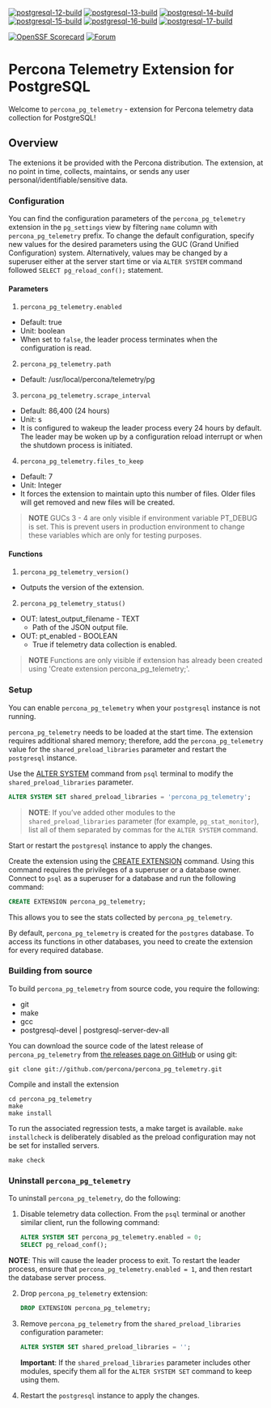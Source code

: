 [![postgresql-12-build](https://github.com/percona/percona_pg_telemetry/actions/workflows/postgresql-12-build.yml/badge.svg)](https://github.com/Percona-Lab/percona_pg_telemetry/actions/workflows/postgresql-12-build.yml)
[![postgresql-13-build](https://github.com/percona/percona_pg_telemetry/actions/workflows/postgresql-13-build.yml/badge.svg)](https://github.com/Percona-Lab/percona_pg_telemetry/actions/workflows/postgresql-13-build.yml)
[![postgresql-14-build](https://github.com/percona/percona_pg_telemetry/actions/workflows/postgresql-14-build.yml/badge.svg)](https://github.com/Percona-Lab/percona_pg_telemetry/actions/workflows/postgresql-14-build.yml)
[![postgresql-15-build](https://github.com/percona/percona_pg_telemetry/actions/workflows/postgresql-15-build.yml/badge.svg)](https://github.com/Percona-Lab/percona_pg_telemetry/actions/workflows/postgresql-15-build.yml)
[![postgresql-16-build](https://github.com/percona/percona_pg_telemetry/actions/workflows/postgresql-16-build.yml/badge.svg)](https://github.com/Percona-Lab/percona_pg_telemetry/actions/workflows/postgresql-16-build.yml)
[![postgresql-17-build](https://github.com/percona/percona_pg_telemetry/actions/workflows/postgresql-17-build.yml/badge.svg)](https://github.com/Percona-Lab/percona_pg_telemetry/actions/workflows/postgresql-17-build.yml)

[![OpenSSF Scorecard](https://api.scorecard.dev/projects/github.com/percona/percona_pg_telemetry/badge)](https://scorecard.dev/viewer/?uri=github.com/percona/percona_pg_telemetry)
[![Forum](https://img.shields.io/badge/Forum-join-brightgreen)](https://forums.percona.com/)

# Percona Telemetry Extension for PostgreSQL

Welcome to `percona_pg_telemetry` - extension for Percona telemetry data collection for PostgreSQL!

## Overview

The extenions it be provided with the Percona distribution. The extension, at no point in time, collects, maintains, or sends any user personal/identifiable/sensitive data.

### Configuration

You can find the configuration parameters of the `percona_pg_telemetry` extension in the `pg_settings` view by filtering `name` column with `percona_pg_telemetry` prefix. To change the default configuration, specify new values for the desired parameters using the GUC (Grand Unified Configuration) system. Alternatively, values may be changed by a superuser either at the server start time or via `ALTER SYSTEM` command followed `SELECT pg_reload_conf();` statement.

#### Parameters

1. `percona_pg_telemetry.enabled`

  * Default: true
  * Unit: boolean
  * When set to `false`, the leader process terminates when the configuration is read.

2. `percona_pg_telemetry.path`

  * Default: /usr/local/percona/telemetry/pg

3. `percona_pg_telemetry.scrape_interval`

  * Default: 86,400 (24 hours)
  * Unit: s
  * It is configured to wakeup the leader process every 24 hours by default. The leader
    may be woken up by a configuration reload interrupt or when the shutdown process is
    initiated.

4. `percona_pg_telemetry.files_to_keep`

  * Default: 7
  * Unit: Integer
  * It forces the extension to maintain upto this number of files. Older files will get
    removed and new files will be created.

> **NOTE** GUCs 3 - 4 are only visible if environment variable PT_DEBUG is set. This is prevent users in production environment to change these variables which are only for testing purposes.

#### Functions

1. `percona_pg_telemetry_version()`

  * Outputs the version of the extension.

2. `percona_pg_telemetry_status()`

  * OUT: latest_output_filename   - TEXT
    - Path of the JSON output file.
  * OUT: pt_enabled               - BOOLEAN
    - True if telemetry data collection is enabled.

> **NOTE** Functions are only visible if extension has already been created using 'Create extension percona_pg_telemetry;'.

### Setup

You can enable `percona_pg_telemetry` when your `postgresql` instance is not running.

`percona_pg_telemetry` needs to be loaded at the start time. The extension requires additional shared memory; therefore,  add the `percona_pg_telemetry` value for the `shared_preload_libraries` parameter and restart the `postgresql` instance.

Use the [ALTER SYSTEM](https://www.postgresql.org/docs/current/sql-altersystem.html) command from `psql` terminal to modify the `shared_preload_libraries` parameter.

```sql
ALTER SYSTEM SET shared_preload_libraries = 'percona_pg_telemetry';
```

> **NOTE**: If you’ve added other modules to the `shared_preload_libraries` parameter (for example, `pg_stat_monitor`), list all of them separated by commas for the `ALTER SYSTEM` command.

Start or restart the `postgresql` instance to apply the changes.

Create the extension using the [CREATE EXTENSION](https://www.postgresql.org/docs/current/sql-createextension.html) command. Using this command requires the privileges of a superuser or a database owner. Connect to `psql` as a superuser for a database and run the following command:


```sql
CREATE EXTENSION percona_pg_telemetry;
```


This allows you to see the stats collected by `percona_pg_telemetry`.

By default, `percona_pg_telemetry` is created for the `postgres` database. To access its functions in other databases, you need to create the extension for every required database.

### Building from source

To build `percona_pg_telemetry` from source code, you require the following:

* git
* make
* gcc
* postgresql-devel | postgresql-server-dev-all


You can download the source code of the latest release of `percona_pg_telemetry` from [the releases page on GitHub](https://github.com/percona/percona_pg_telemetry/releases) or using git:

```
git clone git://github.com/percona/percona_pg_telemetry.git
```

Compile and install the extension

```
cd percona_pg_telemetry
make
make install
```

To run the associated regression tests, a make target is available. ```make installcheck``` is deliberately disabled as the preload configuration may not be set for installed servers.

```
make check
```

### Uninstall `percona_pg_telemetry`

To uninstall `percona_pg_telemetry`, do the following:

1. Disable telemetry data collection. From the `psql` terminal or another similar client, run the following command:

    ```sql
    ALTER SYSTEM SET percona_pg_telemetry.enabled = 0;
    SELECT pg_reload_conf();
    ```
**NOTE**: This will cause the leader process to exit. To restart the leader process, ensure that `percona_pg_telemetry.enabled = 1`, and then restart the database server process.

2. Drop `percona_pg_telemetry` extension:

    ```sql
    DROP EXTENSION percona_pg_telemetry;
    ```

3. Remove `percona_pg_telemetry` from the `shared_preload_libraries` configuration parameter:

    ```sql
    ALTER SYSTEM SET shared_preload_libraries = '';
    ```

    **Important**: If the `shared_preload_libraries` parameter includes other modules, specify them all for the `ALTER SYSTEM SET` command to keep using them.

4. Restart the `postgresql` instance to apply the changes.
